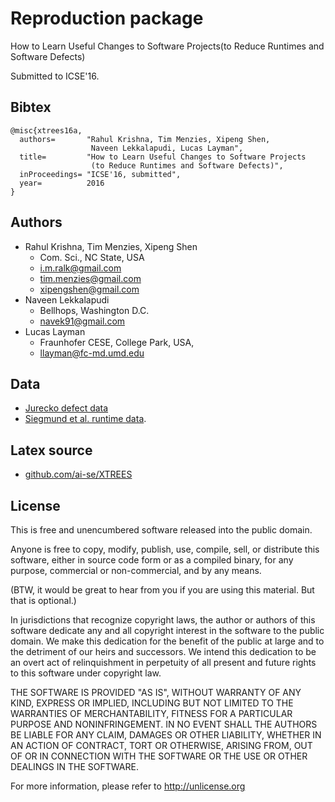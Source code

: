 # Reproduction package 

How to Learn Useful Changes to Software Projects(to Reduce Runtimes and Software Defects)

Submitted to ICSE'16.

## Bibtex

```
@misc{xtrees16a,
  authors=       "Rahul Krishna, Tim Menzies, Xipeng Shen, 
                  Naveen Lekkalapudi, Lucas Layman",
  title=         "How to Learn Useful Changes to Software Projects
                  (to Reduce Runtimes and Software Defects)",
  inProceedings= "ICSE'16, submitted",
  year=          2016
}
```
## Authors

+ Rahul Krishna, Tim Menzies, Xipeng Shen
  + Com. Sci., NC State, USA 
  + i.m.ralk@gmail.com
  + tim.menzies@gmail.com
  + xipengshen@gmail.com
+ Naveen Lekkalapudi
  + Bellhops, Washington D.C. 
  + navek91@gmail.com
+ Lucas Layman
  + Fraunhofer CESE, College Park, USA, 
  + llayman@fc-md.umd.edu

## Data

+ [Jurecko defect data](http://openscience.us/repo/defect/ck)
+ [Siegmund et al. runtime data](http://openscience.us/repo/performance-predict).

## Latex source

+ [github.com/ai-se/XTREES](https://github.com/ai-se/XTREES)

## License

This is free and unencumbered software released into the public domain.

Anyone is free to copy, modify, publish, use, compile, sell, or distribute this software, either in source code form or as a compiled binary, for any purpose, commercial or non-commercial, and by any means.

(BTW, it would be great to hear from you if you are using this material. But that is optional.)

In jurisdictions that recognize copyright laws, the author or authors of this software dedicate any and all copyright interest in the software to the public domain. We make this dedication for the benefit of the public at large and to the detriment of our heirs and successors. We intend this dedication to be an overt act of relinquishment in perpetuity of all present and future rights to this software under copyright law.

THE SOFTWARE IS PROVIDED "AS IS", WITHOUT WARRANTY OF ANY KIND, EXPRESS OR IMPLIED, INCLUDING BUT NOT LIMITED TO THE WARRANTIES OF MERCHANTABILITY, FITNESS FOR A PARTICULAR PURPOSE AND NONINFRINGEMENT. IN NO EVENT SHALL THE AUTHORS BE LIABLE FOR ANY CLAIM, DAMAGES OR OTHER LIABILITY, WHETHER IN AN ACTION OF CONTRACT, TORT OR OTHERWISE, ARISING FROM, OUT OF OR IN CONNECTION WITH THE SOFTWARE OR THE USE OR OTHER DEALINGS IN THE SOFTWARE.

For more information, please refer to http://unlicense.org
  